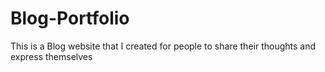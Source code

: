 # Blog-Portfolio
 This is a Blog website that I created for people to share their thoughts and express themselves
